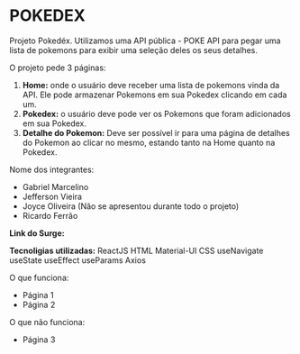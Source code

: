 # **POKEDEX**

Projeto Pokedéx.
Utilizamos uma API pública - POKE API para pegar uma lista de pokemons para exibir uma seleção deles os seus detalhes.

O projeto pede 3 páginas:

1. **Home:** onde o usuário deve receber uma lista de pokemons vinda da API. Ele pode armazenar Pokemons em sua Pokedex clicando em cada um.
2. **Pokedex:** o usuário deve pode ver os Pokemons que foram adicionados em sua Pokedex. 
3. **Detalhe do Pokemon:** Deve ser possível ir para uma página de detalhes do Pokemon ao clicar no mesmo, estando tanto na Home quanto na Pokedex.


Nome dos integrantes: 
- Gabriel Marcelino
- Jefferson Vieira
- Joyce Oliveira (Não se apresentou durante todo o projeto)
- Ricardo Ferrão

**Link do Surge:** 

**Tecnoligias utilizadas:**
ReactJS 
HTML
Material-UI
CSS
useNavigate
useState
useEffect
useParams
Axios


O que funciona:
- Página 1
- Página 2

O que não funciona: 
- Página 3


